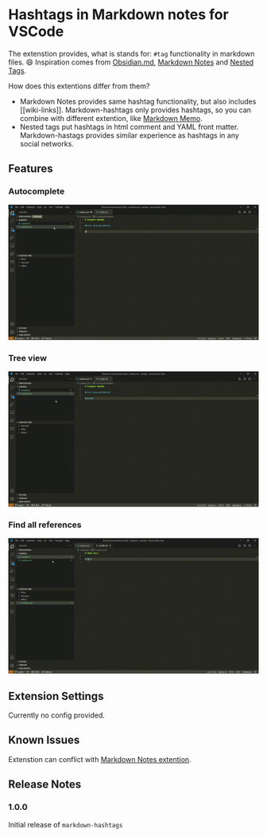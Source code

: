 # Hashtags in Markdown notes for VSCode

The extenstion provides, what is stands for: `#tag` functionality in markdown files. 😄
Inspiration comes from [Obsidian.md](https://obsidian.md/), [Markdown Notes](https://marketplace.visualstudio.com/items?itemName=kortina.vscode-markdown-notes) and [Nested Tags](https://marketplace.visualstudio.com/items?itemName=vscode-nested-tags.vscode-nested-tags).

How does this extentions differ from them?
- Markdown Notes provides same hashtag functionality, but also includes [[wiki-links]]. Markdown-hashtags only provides hashtags, so you can combine with different extention, like [Markdown Memo](https://marketplace.visualstudio.com/items?itemName=svsool.markdown-memo).
- Nested tags put hashtags in html comment and YAML front matter. Markdown-hastags provides similar experience as hashtags in any social networks.

## Features

### Autocomplete

![Autocomplete](images/autocomplete.gif)

### Tree view

![Tree](images/tree.gif)

### Find all references

![References](images/references.gif)

## Extension Settings

Currently no config provided.

## Known Issues

Extenstion can conflict with [Markdown Notes extention](https://marketplace.visualstudio.com/items?itemName=kortina.vscode-markdown-notes).

## Release Notes

### 1.0.0

Initial release of `markdown-hashtags`
